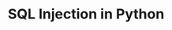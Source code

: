 ---
layout: page
title: SQL Injection in Python
permalink: /io/SQL Injection/SQL Injection in Python
parent: SQL Injection
nav_order: 5
---